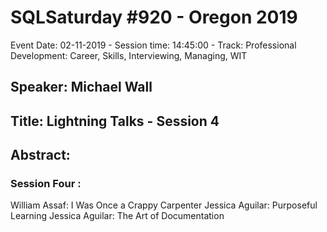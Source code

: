 # SQLSaturday #920 - Oregon 2019
Event Date: 02-11-2019 - Session time: 14:45:00 - Track: Professional Development: Career, Skills, Interviewing, Managing, WIT
## Speaker: Michael Wall
## Title: Lightning Talks - Session 4
## Abstract:
### Session Four :
William Assaf: I Was Once a Crappy Carpenter
Jessica Aguilar: Purposeful Learning
Jessica Aguilar: The Art of Documentation
